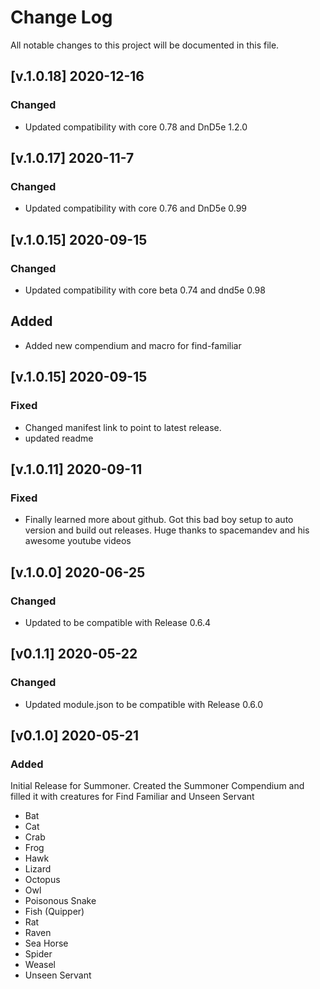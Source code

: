 # Change Log
All notable changes to this project will be documented in this file.
<!--
## [Unreleased]
### Added
### Changed
### Deprecated
### Removed
### Fixed
### Security
-->
## [v.1.0.18] 2020-12-16
### Changed 
* Updated compatibility with core 0.78 and DnD5e 1.2.0

## [v.1.0.17] 2020-11-7
### Changed 
* Updated compatibility with core 0.76 and DnD5e 0.99

## [v.1.0.15] 2020-09-15
### Changed 
* Updated compatibility with core beta 0.74 and dnd5e 0.98 

## Added
* Added new compendium and macro for find-familiar

## [v.1.0.15] 2020-09-15
### Fixed
* Changed manifest link to point to latest release. 
* updated readme

## [v.1.0.11] 2020-09-11
### Fixed
* Finally learned more about github. Got this bad boy setup to auto version and build out releases. Huge thanks to spacemandev and his awesome youtube videos

## [v.1.0.0] 2020-06-25
### Changed
* Updated to be compatible with Release 0.6.4

## [v0.1.1] 2020-05-22
### Changed
* Updated module.json to be compatible with Release 0.6.0

## [v0.1.0] 2020-05-21
### Added
Initial Release for Summoner.  Created the Summoner Compendium and filled it with creatures for Find Familiar and Unseen Servant
* Bat
* Cat
* Crab
* Frog
* Hawk
* Lizard
* Octopus
* Owl
* Poisonous Snake
* Fish (Quipper)
* Rat
* Raven
* Sea Horse
* Spider
* Weasel
* Unseen Servant
